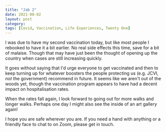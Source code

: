 ```yaml
---
title: "Jab 2"
date: 2021-08-02
layout: post
category:
tags: [Covid, Vaccination, Life Experiences, Twenty One]
---
```

I was due to have my second vaccination today, but like most people I rebooked to have it a bit earlier. No real side effects this time, save for a bit of malaise. Though that may have just been the thought of opening up the country when cases are still increasing quickly. 

It goes without saying that I'd urge everyone to get vaccinated and then to keep turning up for whatever boosters the people protecting us (e.g. JCVI, *not* the government) recommend in future. It seems like we aren't out of the woods yet, though the vaccination program appears to have had a decent impact on hospitalisation rates.

When the rates fall again, I look forward to going out for more walks and longer walks. Perhaps one day I might also see the inside of an art gallery again!

I hope you are safe wherever you are. If you need a hand with anything or a friendly face to chat to on Zoom, please get in touch.